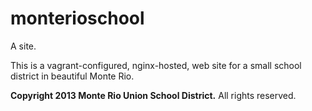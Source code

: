monterioschool
==============

A site.

This is a vagrant-configured, nginx-hosted, web site for a small school district in beautiful Monte Rio.

**Copyright 2013 Monte Rio Union School District.**
All rights reserved.
